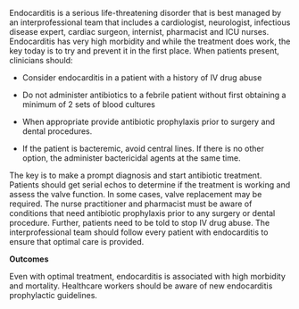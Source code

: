 Endocarditis is a serious life-threatening disorder that is best managed by an interprofessional team that includes a cardiologist, neurologist, infectious disease expert, cardiac surgeon, internist, pharmacist and ICU nurses. Endocarditis has very high morbidity and while the treatment does work, the key today is to try and prevent it in the first place. When patients present, clinicians should:

- Consider endocarditis in a patient with a history of IV drug abuse

- Do not administer antibiotics to a febrile patient without first obtaining a minimum of 2 sets of blood cultures

- When appropriate provide antibiotic prophylaxis prior to surgery and dental procedures.

- If the patient is bacteremic, avoid central lines. If there is no other option, the administer bactericidal agents at the same time.

The key is to make a prompt diagnosis and start antibiotic treatment. Patients should get serial echos to determine if the treatment is working and assess the valve function. In some cases, valve replacement may be required. The nurse practitioner and pharmacist must be aware of conditions that need antibiotic prophylaxis prior to any surgery or dental procedure. Further, patients need to be told to stop IV drug abuse. The interprofessional team should follow every patient with endocarditis to ensure that optimal care is provided.

**Outcomes**

Even with optimal treatment, endocarditis is associated with high morbidity and mortality. Healthcare workers should be aware of new endocarditis prophylactic guidelines.
